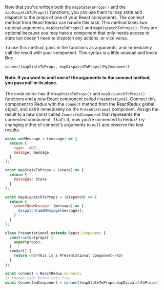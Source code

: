 Now that you've written both the `mapStateToProps()` and the `mapDispatchToProps()` functions, 
you can use them to map state and dispatch to the props of one of your React components. 
The connect method from React Redux can handle this task. This method takes two optional arguments, 
`mapStateToProps()` and `mapDispatchToProps()`. 
They are optional because you may have a component that only needs access to state but doesn't need to dispatch any actions, 
or vice versa.

To use this method, pass in the functions as arguments, and immediately call the result with your component. 
This syntax is a little unusual and looks like:
```js
connect(mapStateToProps, mapDispatchToProps)(MyComponent)
```
#### Note: If you want to omit one of the arguments to the connect method, you pass null in its place.

The code editor has the `mapStateToProps()` and `mapDispatchToProps()` functions and a new React component called `Presentational`. 
Connect this component to Redux with the `connect` method from the ReactRedux global object, 
and call it immediately on the `Presentational` component. 
Assign the result to a new const called `ConnectedComponent` that represents the connected component. 
That's it, now you're connected to Redux! Try changing either of connect's arguments to `null` and observe the test results.

```js
const addMessage = (message) => {
  return {
    type: 'ADD',
    message: message
  }
};

const mapStateToProps = (state) => {
  return {
    messages: state
  }
};

const mapDispatchToProps = (dispatch) => {
  return {
    submitNewMessage: (message) => {
      dispatch(addMessage(message));
    }
  }
};

class Presentational extends React.Component {
  constructor(props) {
    super(props);
  }
  render() {
    return <h3>This is a Presentational Component</h3>
  }
};

const connect = ReactRedux.connect;
// change code below this line
const ConnectedComponent = connect(mapStateToProps,mapDispatchToProps)(Presentational)

